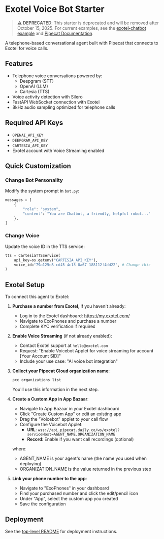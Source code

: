 # Exotel Voice Bot Starter

> **⚠️ DEPRECATED**: This starter is deprecated and will be removed after October 15, 2025. For current examples, see the [exotel-chatbot example](https://github.com/pipecat-ai/pipecat-examples/tree/main/exotel-chatbot) and [Pipecat Documentation](https://docs.pipecat.ai).

A telephone-based conversational agent built with Pipecat that connects to Exotel for voice calls.

## Features

- Telephone voice conversations powered by:
  - Deepgram (STT)
  - OpenAI (LLM)
  - Cartesia (TTS)
- Voice activity detection with Silero
- FastAPI WebSocket connection with Exotel
- 8kHz audio sampling optimized for telephone calls

## Required API Keys

- `OPENAI_API_KEY`
- `DEEPGRAM_API_KEY`
- `CARTESIA_API_KEY`
- Exotel account with Voice Streaming enabled

## Quick Customization

### Change Bot Personality

Modify the system prompt in `bot.py`:

```python
messages = [
    {
        "role": "system",
        "content": "You are Chatbot, a friendly, helpful robot..."
    },
]
```

### Change Voice

Update the voice ID in the TTS service:

```python
tts = CartesiaTTSService(
    api_key=os.getenv("CARTESIA_API_KEY"),
    voice_id="79a125e8-cd45-4c13-8a67-188112f4dd22", # Change this
)
```

## Exotel Setup

To connect this agent to Exotel:

1. **Purchase a number from Exotel**, if you haven't already:

   - Log in to the Exotel dashboard: https://my.exotel.com/
   - Navigate to ExoPhones and purchase a number
   - Complete KYC verification if required

2. **Enable Voice Streaming** (if not already enabled):

   - Contact Exotel support at `hello@exotel.com`
   - Request: "Enable Voicebot Applet for voice streaming for account [Your Account SID]"
   - Include your use case: "AI voice bot integration"

3. **Collect your Pipecat Cloud organization name**:

   ```bash
   pcc organizations list
   ```

   You'll use this information in the next step.

4. **Create a Custom App in App Bazaar**:

   - Navigate to App Bazaar in your Exotel dashboard
   - Click "Create Custom App" or edit an existing app
   - Drag the "Voicebot" applet to your call flow
   - Configure the Voicebot Applet:
     - **URL**: `wss://api.pipecat.daily.co/ws/exotel?serviceHost=AGENT_NAME.ORGANIZATION_NAME`
     - **Record**: Enable if you want call recordings (optional)

   where:

   - AGENT_NAME is your agent's name (the name you used when deploying)
   - ORGANIZATION_NAME is the value returned in the previous step

5. **Link your phone number to the app**:
   - Navigate to "ExoPhones" in your dashboard
   - Find your purchased number and click the edit/pencil icon
   - Under "App", select the custom app you created
   - Save the configuration

## Deployment

See the [top-level README](../README.md) for deployment instructions.
